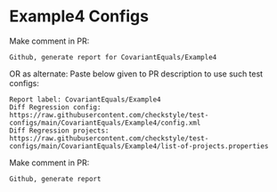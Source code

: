 # Example4 Configs
Make comment in PR:
```
Github, generate report for CovariantEquals/Example4
```
OR as alternate:
Paste below given to PR description to use such test configs:
```
Report label: CovariantEquals/Example4
Diff Regression config: https://raw.githubusercontent.com/checkstyle/test-configs/main/CovariantEquals/Example4/config.xml
Diff Regression projects: https://raw.githubusercontent.com/checkstyle/test-configs/main/CovariantEquals/Example4/list-of-projects.properties
```
Make comment in PR:
```
Github, generate report
```
